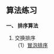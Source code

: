 ## 算法练习
<strong>
一、 排序算法
</strong>

 1. 交换排序   
  （1）[冒泡排序](https://github.com/lawlite19/AlgorithmExerises/blob/master/%E5%86%92%E6%B3%A1%E6%8E%92%E5%BA%8F.cpp)


